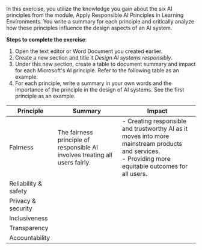 In this exercise, you utilize the knowledge you gain about the six AI principles from the module, Apply Responsible AI Principles in Learning Environments. You write a summary for each principle and critically analyze how these principles influence the design aspects of an AI system.

**Steps to complete the exercise**:

1. Open the text editor or Word Document you created earlier.
1. Create a new section and title it *Design AI systems responsibly*.
1. Under this new section, create a table to document summary and impact for each Microsoft's AI principle. Refer to the following table as an example.
1. For each principle, write a summary in your own words and the importance of the principle in the design of AI systems. See the first principle as an example.

| Principle | Summary | Impact |
| --------- | ------- | ------ |
| Fairness | The fairness principle of responsible AI involves treating all users fairly. | - Creating responsible and trustworthy AI as it moves into more mainstream products and services.<br>- Providing more equitable outcomes for all users. |
| Reliability & safety |  |  |
| Privacy & security |  |  |
| Inclusiveness |  |  |
| Transparency |  |  |
| Accountability |  |  |
